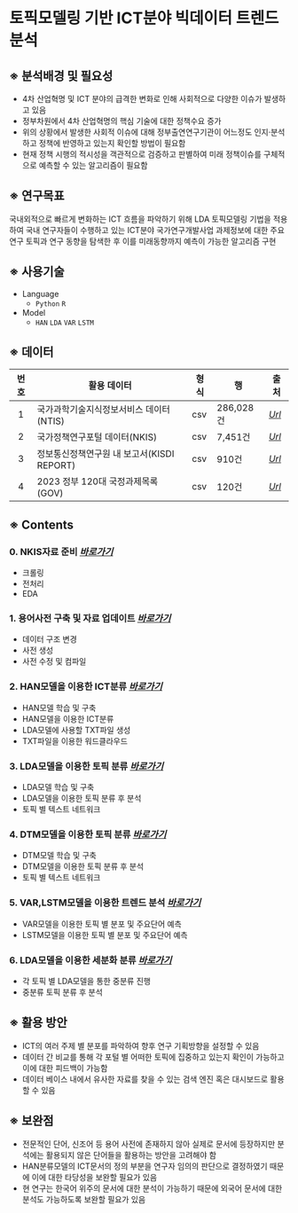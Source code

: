 # 토픽모델링 기반 ICT분야 빅데이터 트렌드 분석

## ※ 분석배경 및 필요성

- 4차 산업혁명 및 ICT 분야의 급격한 변화로 인해 사회적으로 다양한 이슈가 발생하고 있음
- 정부차원에서 4차 산업혁명의 핵심 기술에 대한 정책수요 증가
- 위의 상황에서 발생한 사회적 이슈에 대해 정부출연연구기관이 어느정도 인지·분석하고 정책에 반영하고 있는지 확인할 방법이 필요함
- 현재 정책 시행의 적시성을 객관적으로 검증하고 판별하여 미래 정책이슈를 구체적으로 예측할 수 있는 알고리즘이 필요함

## ※ 연구목표

국내외적으로 빠르게 변화하는 ICT 흐름을 파악하기 위해 LDA 토픽모델링 기법을 적용하여 국내 연구자들이 수행하고 있는 ICT분야 국가연구개발사업 과제정보에 대한 주요 연구 토픽과 연구 동향을 탐색한 후 이를 미래동향까지 예측이 가능한 알고리즘 구현 

## ※ 사용기술 

- Language
  + `Python` `R`
- Model
  + `HAN` `LDA` `VAR` `LSTM`

## ※ 데이터
|번호|활용 데이터|형식|행|출처|
|:------:|------|------|------|------|
|1|국가과학기술지식정보서비스 데이터(NTIS)|csv|286,028건|*[Url](https://m.ntis.go.kr/ThMain.do)*|
|2|국가정책연구포털 데이터(NKIS)|csv|7,451건|*[Url](https://www.nkis.re.kr/main.do)*|
|3|정보통신정책연구원 내 보고서(KISDI REPORT)|csv|910건|*[Url](https://www.kisdi.re.kr/index.do)*|
|4|2023 정부 120대 국정과제목록(GOV)|csv|120건|*[Url](https://www.korea.kr/main.do)*|

## ※ Contents

### 0. NKIS자료 준비 *[바로가기](https://github.com/Yun024/KISDI_NLP_project/blob/main/0.%20NKIS%EC%9E%90%EB%A3%8C%20%EC%A4%80%EB%B9%84/README.md)*

- 크롤링
- 전처리
- EDA

### 1. 용어사전 구축 및 자료 업데이트 *[바로가기](https://github.com/Yun024/KISDI_NLP_project/blob/main/1.%20%EC%9A%A9%EC%96%B4%EC%82%AC%EC%A0%84%20%EA%B5%AC%EC%B6%95%20%EB%B0%8F%20%EC%9E%90%EB%A3%8C%20%EC%97%85%EB%8D%B0%EC%9D%B4%ED%8A%B8/README.md)*

- 데이터 구조 변경 
- 사전 생성
- 사전 수정 및 컴파일 

### 2. HAN모델을 이용한 ICT분류 *[바로가기](https://github.com/Yun024/KISDI_NLP_project/tree/main/2.%20HAN%EB%AA%A8%EB%8D%B8%EC%9D%84%20%EC%9D%B4%EC%9A%A9%ED%95%9C%20ICT%EB%B6%84%EB%A5%98)*

- HAN모델 학습 및 구축
- HAN모델을 이용한 ICT분류 
- LDA모델에 사용할 TXT파일 생성
- TXT파일을 이용한 워드클라우드 

### 3. LDA모델을 이용한 토픽 분류 *[바로가기](https://github.com/Yun024/KISDI_NLP_project/blob/main/3.%20LDA%EB%AA%A8%EB%8D%B8%EC%9D%84%20%EC%9D%B4%EC%9A%A9%ED%95%9C%20%ED%86%A0%ED%94%BD%20%EB%B6%84%EB%A5%98/README.md)*

- LDA모델 학습 및 구축
- LDA모델을 이용한 토픽 분류 후 분석 
- 토픽 별 텍스트 네트워크 

### 4. DTM모델을 이용한 토픽 분류 *[바로가기](https://github.com/Yun024/KISDI_NLP_project/blob/main/4.%20DTM%EB%AA%A8%EB%8D%B8%EC%9D%84%20%EC%9D%B4%EC%9A%A9%ED%95%9C%20%ED%86%A0%ED%94%BD%20%EB%B6%84%EB%A5%98/README.md)*

- DTM모델 학습 및 구축
- DTM모델을 이용한 토픽 분류 후 분석 
- 토픽 별 텍스트 네트워크 

### 5. VAR,LSTM모델을 이용한 트렌드 분석 *[바로가기](https://github.com/Yun024/KISDI_NLP_project/blob/main/5.%20VAR%2CLSTM%EB%AA%A8%EB%8D%B8%EC%9D%84%20%EC%9D%B4%EC%9A%A9%ED%95%9C%20%ED%8A%B8%EB%A0%8C%EB%93%9C%20%EB%B6%84%EC%84%9D/README.md)*

- VAR모델을 이용한 토픽 별 분포 및 주요단어 예측
- LSTM모델을 이용한 토픽 별 분포 및 주요단어 예측 


### 6. LDA모델을 이용한 세분화 분류 *[바로가기](https://github.com/Yun024/KISDI_NLP_project/blob/main/6.%20LDA%EB%AA%A8%EB%8D%B8%EC%9D%84%20%EC%9D%B4%EC%9A%A9%ED%95%9C%20%EC%84%B8%EB%B6%84%ED%99%94%20%EB%B6%84%EB%A5%98/README.md)*

- 각 토픽 별 LDA모델을 통한 중분류 진행 
- 중분류 토픽 분류 후 분석 

## ※ 활용 방안

- ICT의 여러 주제 별 분포를 파악하여 향후 연구 기획방향을 설정할 수 있음 
- 데이터 간 비교를 통해 각 포털 별 어떠한 토픽에 집중하고 있는지 확인이 가능하고 이에 대한 피드백이 가능함
- 데이터 베이스 내에서 유사한 자료를 찾을 수 있는 검색 엔진 혹은 대시보드로 활용할 수 있음 

## ※ 보완점 

- 전문적인 단어, 신조어 등 용어 사전에 존재하지 않아 실제로 문서에 등장하지만 분석에는 활용되지 않은 단어들을 활용하는 방안을 고려해야 함 
- HAN분류모델의 ICT문서의 정의 부분을 연구자 임의의 판단으로 결정하였기 때문에 이에 대한 타당성을 보완할 필요가 있음 
- 현 연구는 한국어 위주의 문서에 대한 분석이 가능하기 때문에 외국어 문서에 대한 분석도 가능하도록 보완할 필요가 있음
